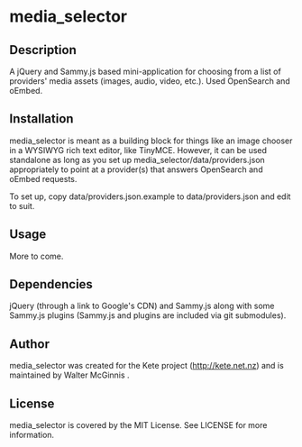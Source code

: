 # media_selector

## Description

A jQuery and Sammy.js based mini-application for choosing from a list of providers' media assets (images, audio, video, etc.). Used OpenSearch and oEmbed.

## Installation

media_selector is meant as a building block for things like an image chooser in a WYSIWYG rich text editor, like TinyMCE. However, it can be used standalone as long as you set up media_selector/data/providers.json appropriately to point at a provider(s) that answers OpenSearch and oEmbed requests.

To set up, copy data/providers.json.example to data/providers.json and edit to suit.

## Usage

More to come.

## Dependencies

jQuery (through a link to Google's CDN) and Sammy.js along with some Sammy.js plugins (Sammy.js and plugins are included via git submodules).

## Author

media_selector was created for the Kete project (http://kete.net.nz) and is maintained by Walter McGinnis <walter a-t katipo dot co dot nz>.

## License

media_selector is covered by the MIT License. See LICENSE for more information.

